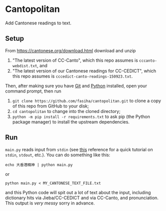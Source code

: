 # Cantopolitan

Add Cantonese readings to text.

## Setup

From https://cantonese.org/download.html download and unzip
1. "The latest version of CC-Canto", which this repo assumes is `cccanto-webdist.txt`, and
2. "The latest version of our Cantonese readings for CC-CEDICT", which this repo assumes is `cccedict-canto-readings-150923.txt`.

Then, after making sure you have [Git](https://git-scm.com) and [Python](https://www.python.org/downloads/) installed, open your command prompt, then run
1. `git clone https://github.com/fasiha/cantopolitan.git` to clone a copy of this repo from GitHub to your disk;
2. `cd cantopolitan` to change into the cloned directory;
3. `python -m pip install -r requirements.txt` to ask pip (the Python package manager) to install the upstream dependencies.

## Run

`main.py` reads input from `stdin` (see [this](https://stackoverflow.com/q/8980520) reference for a quick tutorial on `stdin`, `stdout`, etc.). You can do something like this:
```
echo 大香港精神 | python main.py
```
or
```
python main.py < MY_CANTONESE_TEXT_FILE.txt
```
and this Python code will spit out a lot of text about the input, including dictionary hits via Jieba/CC-CEDICT and via CC-Canto, and pronunciation. This output is *very messy* sorry in advance.
